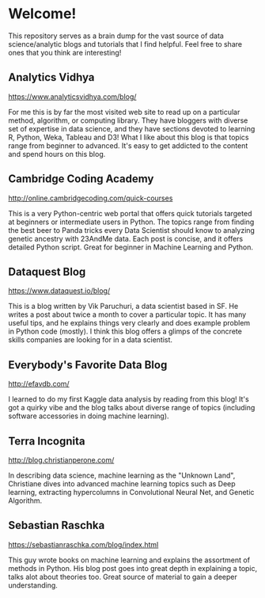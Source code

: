 # Welcome!

<p> This repository serves as a brain dump for the vast source of data science/analytic blogs and tutorials that I find helpful. Feel free to share ones that you think are interesting!

## Analytics Vidhya 
https://www.analyticsvidhya.com/blog/
<p>For me this is by far the most visited web site to read up on a particular method, algorithm, or computing library. They have bloggers with diverse set of expertise in data science, and they have sections devoted to learning R, Python, Weka, Tableau and D3! What I like about this blog is that topics range from beginner to advanced. It's easy to get addicted to the content and spend hours on this blog. </p>

## Cambridge Coding Academy
http://online.cambridgecoding.com/quick-courses
<p>This is a very Python-centric web portal that offers quick tutorials targeted at beginners or intermediate users in Python. The topics range from finding the best beer to Panda tricks every Data Scientist should know to analyzing genetic ancestry with 23AndMe data. Each post is concise, and it offers detailed Python script. Great for beginner in Machine Learning and Python. </p>

## Dataquest Blog
https://www.dataquest.io/blog/
<p>This is a blog written by Vik Paruchuri, a data scientist based in SF. He writes a post about twice a month to cover a particular topic. It has many useful tips, and he explains things very clearly and does example problem in Python code (mostly). I think this blog offers a glimps of the concrete skills companies are looking for in a data scientist.</p>

## Everybody's Favorite Data Blog
http://efavdb.com/
<p>I learned to do my first Kaggle data analysis by reading from this blog! It's got a quirky vibe and the blog talks about diverse range of topics (including software accessories in doing machine learning).

## Terra Incognita
http://blog.christianperone.com/
<p>In describing data science, machine learning as the "Unknown Land", Christiane dives into advanced machine learning topics such as Deep learning, extracting hypercolumns in Convolutional Neural Net, and Genetic Algorithm.</p>

## Sebastian Raschka
https://sebastianraschka.com/blog/index.html
<p> This guy wrote books on machine learning and explains the assortment of methods in Python. His blog post goes into great depth in explaining a topic, talks alot about theories too. Great source of material to gain a deeper understanding. </p>
